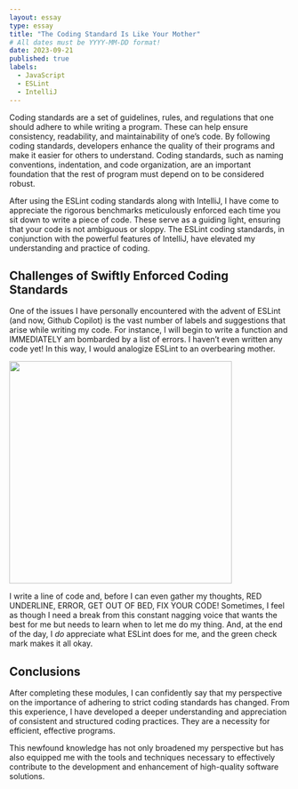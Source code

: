 ```yaml
---
layout: essay
type: essay
title: "The Coding Standard Is Like Your Mother"
# All dates must be YYYY-MM-DD format!
date: 2023-09-21
published: true
labels:
  - JavaScript
  - ESLint
  - IntelliJ
---
```

Coding standards are a set of guidelines, rules, and regulations that one should adhere to while writing a program. These can help ensure consistency, readability, and maintainability of one’s code. By following coding standards, developers enhance the quality of their programs and make it easier for others to understand. Coding standards, such as naming conventions, indentation, and code organization, are an important foundation that the rest of program must depend on to be considered robust.

After using the ESLint coding standards along with IntelliJ, I have come to appreciate the rigorous benchmarks meticulously enforced each time you sit down to write a piece of code. These serve as a guiding light, ensuring that your code is not ambiguous or sloppy. The ESLint coding standards, in conjunction with the powerful features of IntelliJ, have elevated my understanding and practice of coding.

## Challenges of Swiftly Enforced Coding Standards

One of the issues I have personally encountered with the advent of ESLint (and now, Github Copilot) is the vast number of labels and suggestions that arise while writing my code. For instance, I will begin to write a function and IMMEDIATELY am bombarded by a list of errors. I haven’t even written any code yet! In this way, I would analogize ESLint to an overbearing mother.

<img src="../img/coding-standards/abusivemom.jpg" width="400">

I write a line of code and, before I can even gather my thoughts, RED UNDERLINE, ERROR, GET OUT OF BED, FIX YOUR CODE! Sometimes, I feel as though I need a break from this constant nagging voice that wants the best for me but needs to learn when to let me do my thing. And, at the end of the day, I *do* appreciate what ESLint does for me, and the green check mark makes it all okay.

## Conclusions

After completing these modules, I can confidently say that my perspective on the importance of adhering to strict coding standards has changed. From this experience, I have developed a deeper understanding and appreciation of consistent and structured coding practices. They are a necessity for efficient, effective programs.

This newfound knowledge has not only broadened my perspective but has also equipped me with the tools and techniques necessary to effectively contribute to the development and enhancement of high-quality software solutions.
